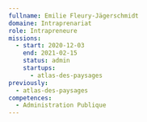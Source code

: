 ```yaml
---
fullname: Emilie Fleury-Jägerschmidt
domaine: Intraprenariat
role: Intrapreneure
missions:
  - start: 2020-12-03
    end: 2021-02-15
    status: admin
    startups:
      - atlas-des-paysages
previously:
  - atlas-des-paysages
competences:
  - Administration Publique
---
```

